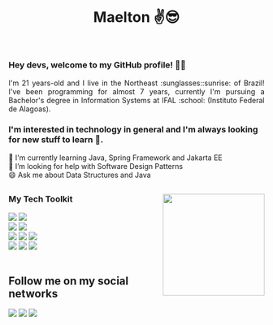 <header>

# Maelton :v::sunglasses:

</header>

<section class="maelton-by-maelton">
<div class="welcome">

### Hey devs, welcome to my GitHub profile! :wave::wave:

<p style="text-align: justify;">
I'm 21 years-old and I live in the Northeast :sunglasses::sunrise: of Brazil! I've been programming for almost 7 years, currently I'm pursuing a Bachelor's degree in Information Systems at IFAL :school: (Instituto Federal de Alagoas).
</p>
</div>

<div class="tech-interests">

<p style="text-align: justify;">
    
### I'm interested in technology in general and I'm always looking for new stuff to learn :bow:.

</p>

🌱 I'm currently learning Java, Spring Framework and Jakarta EE<br/>
🤔 I’m looking for help with Software Design Patterns<br/>
😄 Ask me about Data Structures and Java<br/>

</div>
</section>

##

<section class="tech-tookit">

<img name="top-languages" height="200em" align="right" src="https://github-readme-stats-eight-theta.vercel.app/api/top-langs/?username=Maelton&layout=compact&langs_count=8&theme=algolia"/>

<div class="tools" display="inline-block">

### My Tech Toolkit

<img name="java" src="https://img.shields.io/badge/Java-ED8B00?style=for-the-badge&logo=openjdk&logoColor=white"/>
<img name="spring" src="https://img.shields.io/badge/Spring-6DB33F?style=for-the-badge&logo=spring&logoColor=white"/><br/>

<img name="hibernate" src="https://img.shields.io/badge/Hibernate-59666C?style=for-the-badge&logo=Hibernate&logoColor=silver"/>
<img name="postgresql" src="https://img.shields.io/badge/PostgreSQL-316192?style=for-the-badge&logo=postgresql&logoColor=white"/><br/>

<img name="docker" src="https://img.shields.io/badge/docker-%230db7ed.svg?style=for-the-badge&logo=docker&logoColor=white"/>
<img name="git" src="https://img.shields.io/badge/GIT-E44C30?style=for-the-badge&logo=git&logoColor=white"/>
<img name="maven" src="https://img.shields.io/badge/Apache%20Maven-C71A36?style=for-the-badge&logo=Apache%20Maven&logoColor=white"/><br/>

<img name="html5" src="https://img.shields.io/badge/HTML5-E34F26?style=for-the-badge&logo=html5&logoColor=white"/>
<img name="css3" src="https://img.shields.io/badge/CSS3-1572B6?style=for-the-badge&logo=css3&logoColor=white"/>
<img name="javascript" src="https://img.shields.io/badge/JavaScript-F7DF1E?style=for-the-badge&logo=javascript&logoColor=black"/>

</div><br/>
</section>
    
## Follow me on my social networks
<div class="social-networks">
    <a name="linkedin" href="https://www.linkedin.com/in/maelton-lima/" target="_blank"><img loading="lazy" src="https://img.shields.io/badge/-LinkedIn-%230077B5?style=for-the-badge&logo=linkedin&logoColor=white"></a>
    <a name="instagram" href="https://www.instagram.com/maelton_ti/" target="_blank"><img loading="lazy" src="https://img.shields.io/badge/-Instagram-%23E4405F?style=for-the-badge&logo=instagram&logoColor=white"></a>
    <a name="twitter" href="https://twitter.com/maelton_ti" target="_blank"><img src="https://img.shields.io/badge/Twitter-1DA1F2?style=for-the-badge&logo=twitter&logoColor=white"></a>
</div>
